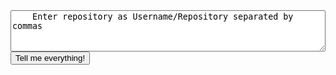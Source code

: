 <form action="#" method="post">
  <textarea name="repos" rows="4" style="width:100%">
    Enter repository as Username/Repository separated by commas
  </textarea>
  <br>
  <input type="submit" name="submit" value="Tell me everything!"/>
</form>
